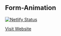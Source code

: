 ## Form-Animation

[![Netlify Status](https://api.netlify.com/api/v1/badges/ed33d6f4-b2c8-4ba7-bbf0-80de25206628/deploy-status)](https://app.netlify.com/sites/ashray-form-animation/deploys)

[Visit Website](https://ashray-form-animation.netlify.app/)
